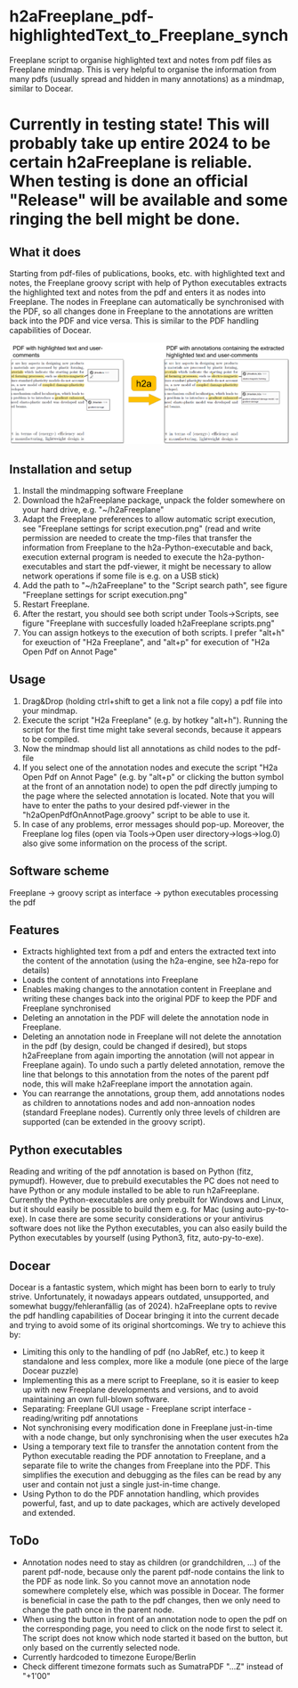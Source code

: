 # h2aFreeplane_pdf-highlightedText_to_Freeplane_synch
Freeplane script to organise highlighted text and notes from pdf files as Freeplane mindmap. This is very helpful to organise the information from many pdfs (usually spread and hidden in many annotations) as a mindmap, similar to Docear.

# Currently in testing state! This will probably take up entire 2024 to be certain h2aFreeplane is reliable. When testing is done an official "Release" will be available and some ringing the bell might be done.

## What it does
Starting from pdf-files of publications, books, etc. with highlighted text and notes, the Freeplane groovy script with help of Python executables extracts the highlighted text and notes from the pdf and enters it as nodes into Freeplane. The nodes in Freeplane can automatically be synchronised with the PDF, so all changes done in Freeplane to the annotations are written back into the PDF and vice versa. This is similar to the PDF handling capabilities of Docear.

![h2a_scheme](https://github.com/jfriedlein/h2a_pdf-highlightedText_to_annotation/blob/main/guide/h2a_scheme.png)

## Installation and setup
1. Install the mindmapping software Freeplane
2. Download the h2aFreeplane package, unpack the folder somewhere on your hard drive, e.g. "~/h2aFreeplane"
3. Adapt the Freeplane preferences to allow automatic script execution, see "Freeplane settings for script execution.png" (read and write permission are needed to create the tmp-files that transfer the information from Freeplane to the h2a-Python-executable and back, execution external program is needed to execute the h2a-python-executables and start the pdf-viewer, it might be necessary to allow network operations if some file is e.g. on a USB stick)
4. Add the path to "~/h2aFreeplane" to the "Script search path", see figure "Freeplane settings for script execution.png"
5. Restart Freeplane.
6. After the restart, you should see both script under Tools->Scripts, see figure "Freeplane with succesfully loaded h2aFreeplane scripts.png"
7. You can assign hotkeys to the execution of both scripts. I prefer "alt+h" for exeuction of "H2a Freeplane", and "alt+p" for execution of "H2a Open Pdf on Annot Page"

## Usage
1. Drag&Drop (holding ctrl+shift to get a link not a file copy) a pdf file into your mindmap.
2. Execute the script "H2a Freeplane" (e.g. by hotkey "alt+h"). Running the script for the first time might take several seconds, because it appears to be compiled.
3. Now the mindmap should list all annotations as child nodes to the pdf-file
4. If you select one of the annotation nodes and execute the script "H2a Open Pdf on Annot Page" (e.g. by "alt+p" or clicking the button symbol at the front of an annotation node) to open the pdf directly jumping to the page where the selected annotation is located. Note that you will have to enter the paths to your desired pdf-viewer in the "h2aOpenPdfOnAnnotPage.groovy" script to be able to use it.
5. In case of any problems, error messages should pop-up. Moreover, the Freeplane log files (open via Tools->Open user directory->logs->log.0) also give some information on the process of the script.

## Software scheme
Freeplane -> groovy script as interface -> python executables processing the pdf

## Features
- Extracts highlighted text from a pdf and enters the extracted text into the content of the annotation (using the h2a-engine, see h2a-repo for details)
- Loads the content of annotations into Freeplane
- Enables making changes to the annotation content in Freeplane and writing these changes back into the original PDF to keep the PDF and Freeplane synchronised
- Deleting an annotation in the PDF will delete the annotation node in Freeplane.
- Deleting an annotation node in Freeplane will not delete the annotation in the pdf (by design, could be changed if desired), but stops h2aFreeplane from again importing the annotation (will not appear in Freeplane again). To undo such a partly deleted annotation, remove the line that belongs to this annotation from the notes of the parent pdf node, this will make h2aFreeplane import the annotation again.
- You can rearrange the annotations, group them, add annotations nodes as children to annotations nodes and add non-annoation nodes (standard Freeplane nodes). Currently only three levels of children are supported (can be extended in the groovy script).

## Python executables
Reading and writing of the pdf annotation is based on Python (fitz, pymupdf). However, due to prebuild executables the PC does not need to have Python or any module installed to be able to run h2aFreeplane. Currently the Python-executables are only prebuilt for Windows and Linux, but it should easily be possible to build them e.g. for Mac (using auto-py-to-exe). In case there are some security considerations or your antivirus software does not like the Python executables, you can also easily build the Python executables by yourself (using Python3, fitz, auto-py-to-exe).

## Docear
Docear is a fantastic system, which might has been born to early to truly strive. Unfortunately, it nowadays appears outdated, unsupported, and somewhat buggy/fehleranfällig (as of 2024). h2aFreeplane opts to revive the pdf handling capabilities of Docear bringing it into the current decade and trying to avoid some of its original shortcomings. We try to achieve this by:
- Limiting this only to the handling of pdf (no JabRef, etc.) to keep it standalone and less complex, more like a module (one piece of the large Docear puzzle)
- Implementing this as a mere script to Freeplane, so it is easier to keep up with new Freeplane developments and versions, and to avoid maintaining an own full-blown software.
- Separating: Freeplane GUI usage - Freeplane script interface - reading/writing pdf annotations
- Not synchronising every modification done in Freeplane just-in-time with a node change, but only synchronising when the user executes h2a
- Using a temporary text file to transfer the annotation content from the Python executable reading the PDF annotation to Freeplane, and a separate file to write the changes from Freeplane into the PDF. This simplifies the execution and debugging as the files can be read by any user and contain not just a single just-in-time change.
- Using Python to do the PDF annotation handling, which provides powerful, fast, and up to date packages, which are actively developed and extended.

## ToDo
- Annotation nodes need to stay as children (or grandchildren, ...) of the parent pdf-node, because only the parent pdf-node contains the link to the PDF as node link. So you cannot move an annotation node somewhere completely else, which was possible in Docear. The former is beneficial in case the path to the pdf changes, then we only need to change the path once in the parent node.
- When using the button in front of an annotation node to open the pdf on the corresponding page, you need to click on the node first to select it. The script does not know which node started it based on the button, but only based on the currently selected node.
- Currently hardcoded to timezone Europe/Berlin
- Check different timezone formats such as SumatraPDF "...Z" instead of "+1'00"
